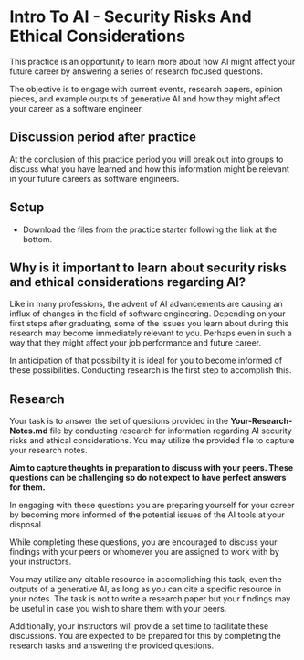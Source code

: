 # Intro To AI - Security Risks And Ethical Considerations

This practice is an opportunity to learn more about how AI might affect your
future career by answering a series of research focused questions.

The objective is to engage with current events, research papers, opinion
pieces, and example outputs of generative AI and how they might affect your
career as a software engineer.

## Discussion period after practice

At the conclusion of this practice period you will break out into groups to
discuss what you have learned and how this information might be relevant in
your future careers as software engineers.

## Setup

- Download the files from the practice starter following the link at the bottom.

## Why is it important to learn about security risks and ethical considerations regarding AI?

Like in many professions, the advent of AI advancements are causing an influx of
changes in the field of software engineering. Depending on your first steps
after graduating, some of the issues you learn about during this research may
become immediately relevant to you. Perhaps even in such a way that they might
affect your job performance and future career.

In anticipation of that possibility it is ideal for you to become informed of
these possibilities. Conducting research is the first step to accomplish this.

## Research

Your task is to answer the set of questions provided in the
**Your-Research-Notes.md** file by conducting research for information
regarding AI security risks and ethical considerations. You may utilize the
provided file to capture your research notes.

**Aim to capture thoughts in preparation to discuss with your peers. These
questions can be challenging so do not expect to have perfect answers for them.**

In engaging with these questions you are preparing yourself for your career by
becoming more informed of the potential issues of the AI tools at your disposal.

While completing these questions, you are encouraged to discuss your findings
with your peers or whomever you are assigned to work with by your instructors.

You may utilize any citable resource in accomplishing this task, even the
outputs of a generative AI, as long as you can cite a specific resource in
your notes. The task is not to write a research paper but your findings may be
useful in case you wish to share them with your peers.

Additionally, your instructors will provide a set time to facilitate these
discussions. You are expected to be prepared for this by completing the
research tasks and answering the provided questions.
